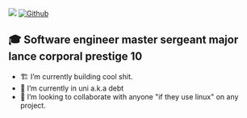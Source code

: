 ![](https://visitor-badge.laobi.icu/badge?page_id=SegusFaultise.SegusFaultise) [![Github](https://img.shields.io/github/followers/SegusFaultise?label=Followers&logo=Github)](https://github.com/SegusFaultise)



## 🎓 Software engineer master sergeant major lance corporal prestige 10

- 🏗️ I’m currently building cool shit.
- 🏫 I’m currently in uni a.k.a debt
- 👯 I’m looking to collaborate with anyone "if they use linux" on any project.

<br />
